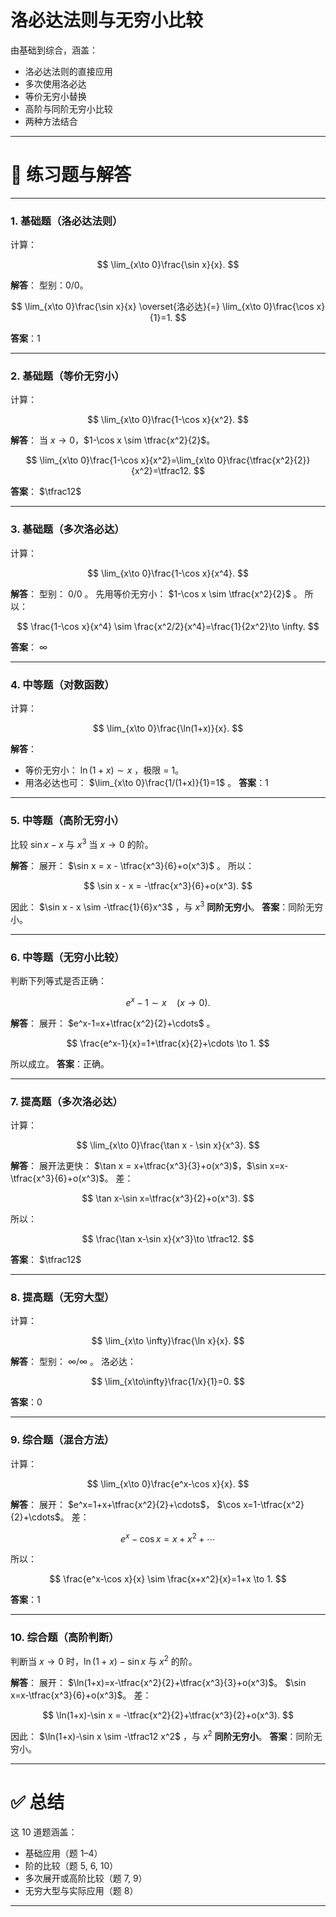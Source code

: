 # 洛必达法则与无穷小比较
由基础到综合，涵盖：

* 洛必达法则的直接应用
* 多次使用洛必达
* 等价无穷小替换
* 高阶与同阶无穷小比较
* 两种方法结合

---

# 📘 练习题与解答

---

### 1. 基础题（洛必达法则）

计算：

$$
\lim_{x\to 0}\frac{\sin x}{x}.
$$

**解答**：
型别：$0/0$。

$$
\lim_{x\to 0}\frac{\sin x}{x} \overset{洛必达}{=} \lim_{x\to 0}\frac{\cos x}{1}=1.
$$

**答案**：1

---

### 2. 基础题（等价无穷小）

计算：

$$
\lim_{x\to 0}\frac{1-\cos x}{x^2}.
$$

**解答**：
当 $x\to 0$，$1-\cos x \sim \tfrac{x^2}{2}$。

$$
\lim_{x\to 0}\frac{1-\cos x}{x^2}=\lim_{x\to 0}\frac{\tfrac{x^2}{2}}{x^2}=\tfrac12.
$$

**答案**： $\tfrac12$

---

### 3. 基础题（多次洛必达）

计算：

$$
\lim_{x\to 0}\frac{1-\cos x}{x^4}.
$$

**解答**：
型别： $0/0$ 。
先用等价无穷小： $1-\cos x \sim \tfrac{x^2}{2}$ 。
所以：

$$
\frac{1-\cos x}{x^4} \sim \frac{x^2/2}{x^4}=\frac{1}{2x^2}\to \infty.
$$

**答案**： $\infty$

---

### 4. 中等题（对数函数）

计算：

$$
\lim_{x\to 0}\frac{\ln(1+x)}{x}.
$$

**解答**：

* 等价无穷小： $\ln(1+x)\sim x$ ，极限 = 1。
* 用洛必达也可： $\lim_{x\to 0}\frac{1/(1+x)}{1}=1$ 。
  **答案**：1

---

### 5. 中等题（高阶无穷小）

比较 $\sin x - x$ 与 $x^3$ 当 $x\to 0$ 的阶。

**解答**：
展开： $\sin x = x - \tfrac{x^3}{6}+o(x^3)$ 。
所以：

$$
\sin x - x = -\tfrac{x^3}{6}+o(x^3).
$$

因此： $\sin x - x \sim -\tfrac{1}{6}x^3$ ，与 $x^3$ **同阶无穷小**。
**答案**：同阶无穷小。

---

### 6. 中等题（无穷小比较）

判断下列等式是否正确：

$$
e^x-1 \sim x \quad (x\to 0).
$$

**解答**：
展开： $e^x-1=x+\tfrac{x^2}{2}+\cdots$ 。

$$
\frac{e^x-1}{x}=1+\tfrac{x}{2}+\cdots \to 1.
$$

所以成立。
**答案**：正确。

---

### 7. 提高题（多次洛必达）

计算：

$$
\lim_{x\to 0}\frac{\tan x - \sin x}{x^3}.
$$

**解答**：
展开法更快：
$\tan x = x+\tfrac{x^3}{3}+o(x^3)$，$\sin x=x-\tfrac{x^3}{6}+o(x^3)$。
差：

$$
\tan x-\sin x=\tfrac{x^3}{2}+o(x^3).
$$

所以：

$$
\frac{\tan x-\sin x}{x^3}\to \tfrac12.
$$

**答案**： $\tfrac12$

---

### 8. 提高题（无穷大型）

计算：

$$
\lim_{x\to \infty}\frac{\ln x}{x}.
$$

**解答**：
型别： $\infty/\infty$ 。
洛必达：

$$
\lim_{x\to\infty}\frac{1/x}{1}=0.
$$

**答案**：0

---

### 9. 综合题（混合方法）

计算：

$$
\lim_{x\to 0}\frac{e^x-\cos x}{x}.
$$

**解答**：
展开：
$e^x=1+x+\tfrac{x^2}{2}+\cdots$，
$\cos x=1-\tfrac{x^2}{2}+\cdots$。
差：

$$
e^x-\cos x = x+x^2+\cdots
$$

所以：

$$
\frac{e^x-\cos x}{x} \sim \frac{x+x^2}{x}=1+x \to 1.
$$

**答案**：1

---

### 10. 综合题（高阶判断）

判断当 $x\to 0$ 时，$\ln(1+x)-\sin x$ 与 $x^2$ 的阶。

**解答**：
展开：
$\ln(1+x)=x-\tfrac{x^2}{2}+\tfrac{x^3}{3}+o(x^3)$。
$\sin x=x-\tfrac{x^3}{6}+o(x^3)$。
差：

$$
\ln(1+x)-\sin x = -\tfrac{x^2}{2}+\tfrac{x^3}{2}+o(x^3).
$$

因此： $\ln(1+x)-\sin x \sim -\tfrac12 x^2$ ，与 $x^2$ **同阶无穷小**。
**答案**：同阶无穷小。

---

# ✅ 总结

这 10 道题涵盖：

* 基础应用（题 1–4）
* 阶的比较（题 5, 6, 10）
* 多次展开或高阶比较（题 7, 9）
* 无穷大型与实际应用（题 8）

---


